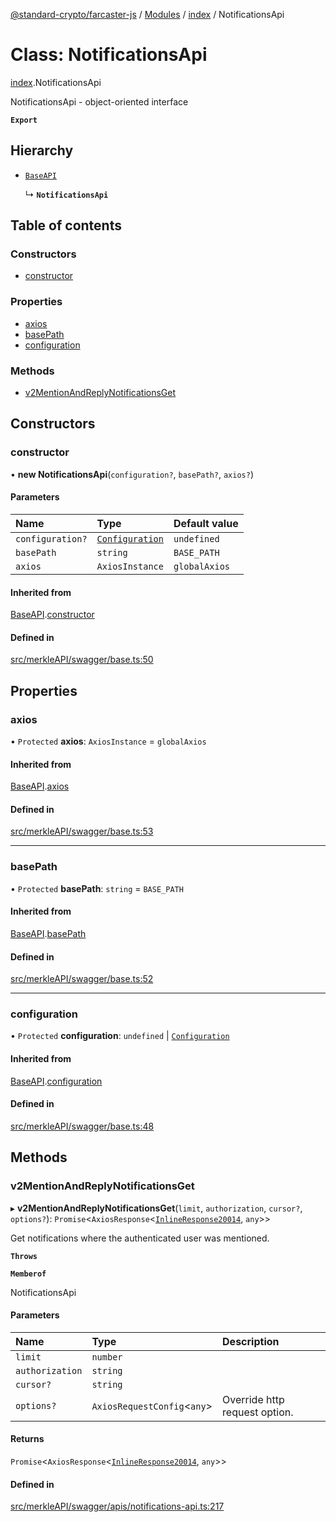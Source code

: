 [@standard-crypto/farcaster-js](../README.md) / [Modules](../modules.md) / [index](../modules/index.md) / NotificationsApi

# Class: NotificationsApi

[index](../modules/index.md).NotificationsApi

NotificationsApi - object-oriented interface

**`Export`**

## Hierarchy

- [`BaseAPI`](index.BaseAPI.md)

  ↳ **`NotificationsApi`**

## Table of contents

### Constructors

- [constructor](index.NotificationsApi.md#constructor)

### Properties

- [axios](index.NotificationsApi.md#axios)
- [basePath](index.NotificationsApi.md#basepath)
- [configuration](index.NotificationsApi.md#configuration)

### Methods

- [v2MentionAndReplyNotificationsGet](index.NotificationsApi.md#v2mentionandreplynotificationsget)

## Constructors

### constructor

• **new NotificationsApi**(`configuration?`, `basePath?`, `axios?`)

#### Parameters

| Name | Type | Default value |
| :------ | :------ | :------ |
| `configuration?` | [`Configuration`](index.Configuration.md) | `undefined` |
| `basePath` | `string` | `BASE_PATH` |
| `axios` | `AxiosInstance` | `globalAxios` |

#### Inherited from

[BaseAPI](index.BaseAPI.md).[constructor](index.BaseAPI.md#constructor)

#### Defined in

[src/merkleAPI/swagger/base.ts:50](https://github.com/standard-crypto/farcaster-js/blob/main/src/merkleAPI/swagger/base.ts#L50)

## Properties

### axios

• `Protected` **axios**: `AxiosInstance` = `globalAxios`

#### Inherited from

[BaseAPI](index.BaseAPI.md).[axios](index.BaseAPI.md#axios)

#### Defined in

[src/merkleAPI/swagger/base.ts:53](https://github.com/standard-crypto/farcaster-js/blob/main/src/merkleAPI/swagger/base.ts#L53)

___

### basePath

• `Protected` **basePath**: `string` = `BASE_PATH`

#### Inherited from

[BaseAPI](index.BaseAPI.md).[basePath](index.BaseAPI.md#basepath)

#### Defined in

[src/merkleAPI/swagger/base.ts:52](https://github.com/standard-crypto/farcaster-js/blob/main/src/merkleAPI/swagger/base.ts#L52)

___

### configuration

• `Protected` **configuration**: `undefined` \| [`Configuration`](index.Configuration.md)

#### Inherited from

[BaseAPI](index.BaseAPI.md).[configuration](index.BaseAPI.md#configuration)

#### Defined in

[src/merkleAPI/swagger/base.ts:48](https://github.com/standard-crypto/farcaster-js/blob/main/src/merkleAPI/swagger/base.ts#L48)

## Methods

### v2MentionAndReplyNotificationsGet

▸ **v2MentionAndReplyNotificationsGet**(`limit`, `authorization`, `cursor?`, `options?`): `Promise`<`AxiosResponse`<[`InlineResponse20014`](../interfaces/index.InlineResponse20014.md), `any`\>\>

Get notifications where the authenticated user was mentioned.

**`Throws`**

**`Memberof`**

NotificationsApi

#### Parameters

| Name | Type | Description |
| :------ | :------ | :------ |
| `limit` | `number` |  |
| `authorization` | `string` |  |
| `cursor?` | `string` |  |
| `options?` | `AxiosRequestConfig`<`any`\> | Override http request option. |

#### Returns

`Promise`<`AxiosResponse`<[`InlineResponse20014`](../interfaces/index.InlineResponse20014.md), `any`\>\>

#### Defined in

[src/merkleAPI/swagger/apis/notifications-api.ts:217](https://github.com/standard-crypto/farcaster-js/blob/main/src/merkleAPI/swagger/apis/notifications-api.ts#L217)
